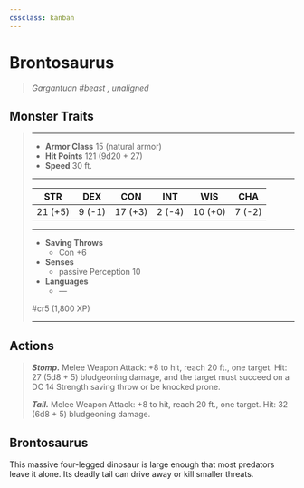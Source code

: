 ```yaml
---
cssclass: kanban
---
```


# Brontosaurus
>*Gargantuan #beast , unaligned*
## Monster Traits
>___
>- **Armor Class** 15 (natural armor)
>- **Hit Points** 121 (9d20 + 27)
>- **Speed** 30 ft.
>___
>|STR|DEX|CON|INT|WIS|CHA|
>|:---:|:---:|:---:|:---:|:---:|:---:|
>|21 (+5)|9 (-1)|17 (+3)|2 (-4)|10 (+0)|7 (-2)|
>___
>- **Saving Throws**
>	 - Con +6
>- **Senses**
>	 - passive Perception 10
>- **Languages**
>	 - —
>
> #cr5 (1,800 XP)
>___
## Actions
>***Stomp.*** Melee Weapon Attack: +8 to hit, reach 20 ft., one target. Hit: 27 (5d8 + 5) bludgeoning damage, and the target must succeed on a DC 14 Strength saving throw or be knocked prone.  
>
>***Tail.*** Melee Weapon Attack: +8 to hit, reach 20 ft., one target. Hit: 32 (6d8 + 5) bludgeoning damage.
## Brontosaurus
This massive four-legged dinosaur is large enough that most predators leave it alone. Its deadly tail can drive away or kill smaller threats.